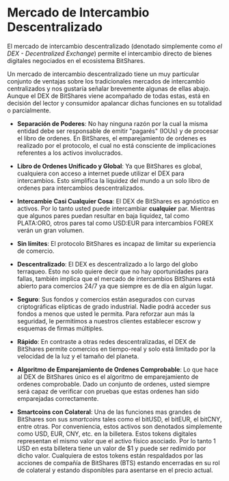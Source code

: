 # Mercado de Intercambio Descentralizado

El mercado de intercambio descentralizado (denotado simplemente como *el DEX - Decentralized Exchange*) permite el intercambio directo de bienes digitales negociados en el ecosistema BitShares.

Un mercado de intercambio descentralizado tiene un muy particular conjunto de ventajas sobre los tradicionales mercados de intercambio centralizados y nos gustaría señalar brevemente algunas de ellas abajo. Aunque el DEX de BitShares viene acompañado de todas estas, está en decisión del lector y consumidor apalancar dichas funciones en su totalidad o parcialmente.

* **Separación de Poderes**: No hay ninguna razón por la cual la misma entidad debe ser responsable de emitir "pagarés" (IOUs) y de procesar el libro de ordenes. En BitShares, el emparejamiento de ordenes es realizado por el protocolo, el cual no está consciente de implicaciones referentes a los activos involucrados.

* **Libro de Ordenes Unificado y Global**: Ya que BitShares es global, cualquiera con acceso a internet puede utilizar el DEX para intercambios. Esto simplifica la liquidez del mundo a un solo libro de ordenes para intercambios descentralizados.

* **Intercambie Casi Cualquier Cosa**: El DEX de BitShares es agnóstico en activos. Por lo tanto usted puede intercambiar **cualquier** par. Mientras que algunos pares puedan resultar en baja liquidez, tal como PLATA:ORO, otros pares tal como USD:EUR para intercambios FOREX verán un gran volumen.

* **Sin límites**: El protocolo BitShares es incapaz de limitar su experiencia de comercio.

* **Descentralizado**: El DEX es descentralizado a lo largo del globo terraqueo. Esto no solo quiere decir que no hay oportunidades para fallas, también implica que el mercado de intercambios BitShares está abierto para comercios 24/7 ya que siempre es de día en algún lugar.

* **Seguro**: Sus fondos y comercios están asegurados con curvas criptográficas elípticas de grado industrial. Nadie podrá acceder sus fondos a menos que usted le permita. Para reforzar aun más la seguridad, le permitimos a nuestros clientes establecer escrow y esquemas de firmas múltiples.

* **Rápido**: En contraste a otras redes descentralizadas, el DEX de BitShares permite comercios en tiempo-real y solo está limitado por la velocidad de la luz y el tamaño del planeta.

* **Algoritmo de Emparejamiento de Ordenes Comprobable**: Lo que hace al DEX de BitShares único es el algoritmo de emparejamiento de ordenes comprobable. Dado un conjunto de ordenes, usted siempre será capaz de verificar con pruebas que estas ordenes han sido emparejadas correctamente.

* **Smartcoins con Colateral**: Una de las funciones mas grandes de BitShares son sus *smartcoins* tales como el bitUSD, el bitEUR, el bitCNY, entre otras. Por conveniencia, estos activos son denotados simplemente como USD, EUR, CNY, etc. en la billetera. Estos tokens digitales representan el mismo valor que el activo físico asociado. Por lo tanto 1 USD en esta billetera tiene un valor de $1 y puede ser redimido por dicho valor. Cualquiera de estos tokens están respaldados por las acciones de compañía de BitShares (BTS) estando encerradas en su rol de colateral y estando disponibles para asentarse en el precio actual.